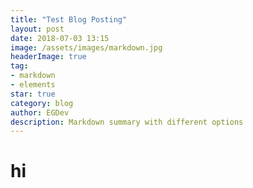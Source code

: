 ```yaml
---
title: "Test Blog Posting"
layout: post
date: 2018-07-03 13:15
image: /assets/images/markdown.jpg
headerImage: true
tag:
- markdown
- elements
star: true
category: blog
author: EGDev
description: Markdown summary with different options
---
```


# hi
